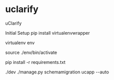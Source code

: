 uclarify
========

uClarify

Initial Setup
pip install virtualenvwrapper

virtualenv env

source ./env/bin/activate

pip install -r requirements.txt

./dev
./manage.py schemamigration ucapp --auto
